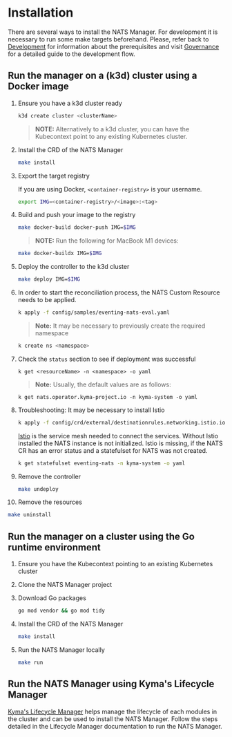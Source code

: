 # Installation

There are several ways to install the NATS Manager.
For development it is necessary to run some make targets beforehand.
Please, refer back to [Development](./development.md) for information about the prerequisites and
visit [Governance](./governance.md) for a detailed guide to the development flow. 

## Run the manager on a (k3d) cluster using a Docker image

1. Ensure you have a k3d cluster ready

   ```sh
   k3d create cluster <clusterName>
   ```

   > **NOTE:** Alternatively to a k3d cluster, you can have the Kubecontext point to any existing Kubernetes cluster.
   
2. Install the CRD of the NATS Manager

   ```sh
   make install
   ```
   
3. Export the target registry
   
   If you are using Docker, `<container-registry>` is your username.
   ```sh
   export IMG=<container-registry>/<image>:<tag>
   ```

4. Build and push your image to the registry

   ```sh
   make docker-build docker-push IMG=$IMG
   ```

   > **NOTE:** Run the following for MacBook M1 devices:

   ```sh
   make docker-buildx IMG=$IMG
   ```
   
5. Deploy the controller to the k3d cluster

   ```sh
   make deploy IMG=$IMG
   ```
   
6. In order to start the reconciliation process, the NATS Custom Resource needs to be applied.

   ```sh
   k apply -f config/samples/eventing-nats-eval.yaml
   ```

   > **Note:** It may be necessary to previously create the required namespace
   
   ```sh
   k create ns <namespace>
   ```
   
7. Check the `status` section to see if deployment was successful
   
   ```shell
   k get <resourceName> -n <namespace> -o yaml
   ```

   > **Note:** Usually, the default values are as follows:

   ```shell
   k get nats.operator.kyma-project.io -n kyma-system -o yaml
   ```

8. Troubleshooting: It may be necessary to install Istio

   ```sh
   k apply -f config/crd/external/destinationrules.networking.istio.io.yaml
   ```

   [Istio](https://istio.io) is the service mesh needed to connect the services.
   Without Istio installed the NATS instance is not initialized.
   Istio is missing, if the NATS CR has an error status and a statefulset for NATS was not created.

   ```sh
   k get statefulset eventing-nats -n kyma-system -o yaml
   ```

9. Remove the controller

   ```sh
   make undeploy
   ```

10. Remove the resources

   ```sh
   make uninstall
   ```

## Run the manager on a cluster using the Go runtime environment

1. Ensure you have the Kubecontext pointing to an existing Kubernetes cluster

2. Clone the NATS Manager project

3. Download Go packages

   ```sh
   go mod vendor && go mod tidy
   ```

4. Install the CRD of the NATS Manager

   ```sh
   make install
   ```

5. Run the NATS Manager locally

   ```sh
   make run
   ```

## Run the NATS Manager using Kyma's Lifecycle Manager

[Kyma's Lifecycle Manager](https://github.com/kyma-project/lifecycle-manager/tree/main) helps manage the lifecycle of each modules in the cluster
and can be used to install the NATS Manager. Follow the steps detailed in the Lifecycle Manager documentation
to run the NATS Manager.
